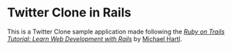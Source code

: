 # Twitter Clone in Rails

This is a Twitter Clone sample application made following the
[*Ruby on Trails Tutorial: Learn Web Development with Rails*](http://www.railstutorial.org/)
by [Michael Hartl](http://www.michaelhartl.com/).
